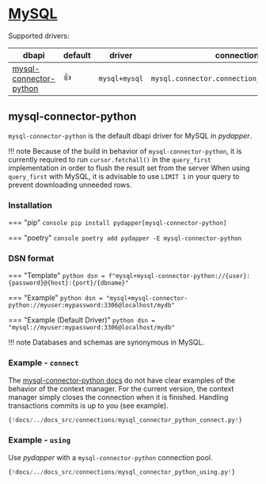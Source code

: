 # [MySQL](https://www.mysql.com/)
Supported drivers:

| dbapi                                                                    | default    | driver        | connection class                                   |
|--------------------------------------------------------------------------|------------|---------------|----------------------------------------------------|
| [mysql-connector-python](https://dev.mysql.com/doc/connector-python/en/) | :thumbsup: | `mysql+mysql` | `mysql.connector.connection_cext.CMySQLConnection` |

## mysql-connector-python
`mysql-connector-python` is the default dbapi driver for MySQL in *pydapper*.

!!! note
    Because of the build in behavior of `mysql-connector-python`, it is currently required to run `cursor.fetchall()`
    in the `query_first` implementation in order to flush the result set from the server 
    When using `query_first` with MySQL, it is advisable to use `LIMIT 1` in your query to prevent downloading
    unneeded rows.

### Installation
=== "pip"
    ```console
    pip install pydapper[mysql-connector-python]
    ```

=== "poetry"
    ```console
    poetry add pydapper -E mysql-connector-python
    ```

### DSN format
=== "Template"
    ```python
    dsn = f"mysql+mysql-connector-python://{user}:{password}@{host}:{port}/{dbname}"
    ```

=== "Example"
    ```python
    dsn = "mysql+mysql-connector-python://myuser:mypassword:3306@localhost/mydb"
    ```

=== "Example (Default Driver)"
    ```python
    dsn = "mysql://myuser:mypassword:3306@localhost/mydb"
    ```

!!! note
    Databases and schemas are synonymous in MySQL.

### Example - `connect`
The [mysql-connector-python docs](https://github.com/mysql/mysql-connector-python/blob/90eaeca65a6bbfc1fd9218aad5303957798215c3/lib/mysql/connector/abstracts.py#L142) 
do not have clear examples of the behavior of the context manager.  For the current version, the context manager 
simply closes the connection when it is finished.  Handling transactions commits is up to you (see example).
```python
{!docs/../docs_src/connections/mysql_connector_python_connect.py!}
```

### Example - `using`
Use *pydapper* with a `mysql-connector-python` connection pool.
```python
{!docs/../docs_src/connections/mysql_connector_python_using.py!}
```


